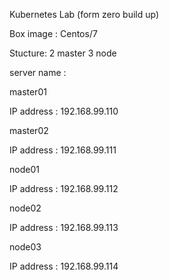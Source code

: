 Kubernetes Lab (form zero build up)

Box image : Centos/7

Stucture:
2 master 3 node

server name :

master01

IP address : 192.168.99.110

master02

IP address : 192.168.99.111

node01

IP address : 192.168.99.112

node02

IP address : 192.168.99.113

node03

IP address : 192.168.99.114
